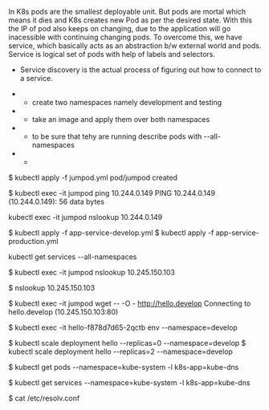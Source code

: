 In K8s pods are the smallest deployable unit. But pods are mortal which means it dies and K8s creates new Pod as per the desired state. With this the IP of pod also keeps on changing, due to the application will go inacessible with continuing changing pods.
To overcome this, we have service, which basically acts as an abstraction b/w external world and pods.
Service is logical set of pods with help of labels and selectors.

* Service discovery is the actual process of figuring out how to connect to a service.

* * create two namespaces namely development and testing
* * take an image and apply them over both namespaces
* * to be sure that tehy are running describe pods with --all-namespaces
* * 

$ kubectl apply -f jumpod.yml
pod/jumpod created

$ kubectl exec -it jumpod ping 10.244.0.149
PING 10.244.0.149 (10.244.0.149): 56 data bytes

kubectl exec -it jumpod nslookup 10.244.0.149


$ kubectl apply -f app-service-develop.yml
$ kubectl apply -f app-service-production.yml

kubectl get services --all-namespaces

$ kubectl exec -it jumpod nslookup 10.245.150.103

$ nslookup 10.245.150.103

$ kubectl exec -it jumpod wget -- -O - http://hello.develop
Connecting to hello.develop (10.245.150.103:80)
    
$ kubectl exec -it hello-f878d7d65-2qctb env --namespace=develop



$ kubectl scale deployment hello --replicas=0 --namespace=develop
$ kubectl scale deployment hello --replicas=2 --namespace=develop


$ kubectl get pods --namespace=kube-system -l k8s-app=kube-dns



$ kubectl get services --namespace=kube-system -l k8s-app=kube-dns

$ cat /etc/resolv.conf 

